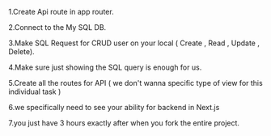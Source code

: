 1.Create Api route in app router.

2.Connect to the My SQL DB.

3.Make SQL Request for CRUD user on your local ( Create , Read , Update , Delete).

4.Make sure just showing the SQL query is enough for us.

5.Create all the routes for API ( we don't wanna specific type of view for this individual task )

6.we specifically need to see your ability for backend in Next.js

7.you just have 3 hours exactly after when you fork the entire project.